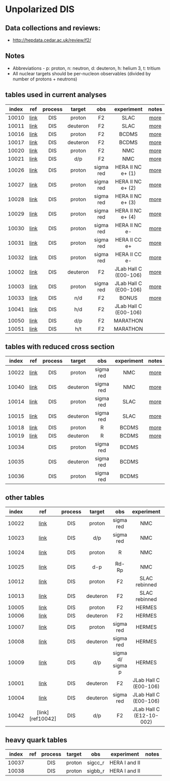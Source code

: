 # Unpolarized DIS

## Data collections and reviews:
* http://hepdata.cedar.ac.uk/review/f2/

## Notes

* Abbreviations - p: proton, n: neutron, d: deuteron, h: helium 3, t: tritium
* All nuclear targets should be per-nucleon observables (divided by number of protons + neutrons)

## tables used in current analyses

| index | ref                    | process | target   | obs       | experiment               | notes             |
| :--:  | :--:                   | :--:    | :--:     | :--:      | :--:                     | :--:              |
| 10010 | [link][ref10010-10015] | DIS     | proton   | F2        | SLAC                     | [more][com_slac]  |
| 10011 | [link][ref10010-10015] | DIS     | deuteron | F2        | SLAC                     | [more][com_slac]  |
| 10016 | [link][ref10016]       | DIS     | proton   | F2        | BCDMS                    | [more][com_BCDMS] |
| 10017 | [link][ref10017]       | DIS     | deuteron | F2        | BCDMS                    | [more][com_BCDMS] |
| 10020 | [link][ref10020]       | DIS     | proton   | F2        | NMC                      | [more][com_NMCp]  |
| 10021 | [link][ref10021]       | DIS     | d/p      | F2        | NMC                      | [more][com_NMCdp] |
| 10026 | [link][ref10026]       | DIS     | proton   | sigma red | HERA II NC e+ (1)        | [more][com_HERA2] |
| 10027 | [link][ref10026]       | DIS     | proton   | sigma red | HERA II NC e+ (2)        | [more][com_HERA2] |
| 10028 | [link][ref10026]       | DIS     | proton   | sigma red | HERA II NC e+ (3)        | [more][com_HERA2] |
| 10029 | [link][ref10026]       | DIS     | proton   | sigma red | HERA II NC e+ (4)        | [more][com_HERA2] |
| 10030 | [link][ref10026]       | DIS     | proton   | sigma red | HERA II NC e-            | [more][com_HERA2] |
| 10031 | [link][ref10026]       | DIS     | proton   | sigma red | HERA II CC e+            | [more][com_HERA2] |
| 10032 | [link][ref10026]       | DIS     | proton   | sigma red | HERA II CC e-            | [more][com_HERA2] |
| 10002 | [link][ref10001-10004] | DIS     | deuteron | F2        | JLab Hall C (E00-106)    | [more][com10001]  |
| 10003 | [link][ref10001-10004] | DIS     | proton   | sigma red | JLab Hall C (E00-106)    | [more][com10001]  |
| 10033 | [link][ref10033]       | DIS     | n/d      | F2        | BONUS                    | [more][com_BONUS] |
| 10041 | [link][ref10041]       | DIS     | h/d      | F2        | JLab Hall C (E00-106)    |                   | 
| 10050 | [link][ref10050-10051] | DIS     | d/p      | F2        | MARATHON                 |                   | 
| 10051 | [link][ref10050-10051] | DIS     | h/t      | F2        | MARATHON                 |                   |

## tables with reduced cross section 

| index | ref                    | process | target   | obs       | experiment | notes             |
| :--:  | :--:                   | :--:    | :--:     | :--:      | :--:       | :--:              |
| 10022 | [link][ref10020]       | DIS     | proton   | sigma red | NMC        | [more][com_NMCsp] |
| 10040 | [link][ref10020]       | DIS     | deuteron | sigma red | NMC        | [more][com_NMCsp] | 
| 10014 | [link][ref10010-10015] | DIS     | proton   | sigma red | SLAC       | [more][com_sigma] | 
| 10015 | [link][ref10010-10015] | DIS     | deuteron | sigma red | SLAC       | [more][com_sigma] |
| 10018 | [link][ref10016]       | DIS     | proton   | R         | BCDMS      | [more][com_BCDMS] |
| 10019 | [link][ref10017]       | DIS     | deuteron | R         | BCDMS      | [more][com_BCDMS] |
| 10034 |                        | DIS     | proton   | sigma red | BCDMS      |                   |
| 10035 |                        | DIS     | deuteron | sigma red | BCDMS      |                   |
| 10036 |                        | DIS     | proton   | sigma red | BCDMS      |                   |

## other tables

| index | ref                    | process | target   | obs              | experiment               | notes             |
| :--:  | :--:                   | :--:    | :--:     | :--:             | :--:                     | :--:              |
| 10022 | [link][ref10020]       | DIS     | proton   | sigma red        | NMC                      | [more][com_NMCsp] |
| 10023 | [link][ref10021]       | DIS     | d/p      | sigma red        | NMC                      | [more][?]         |
| 10024 | [link][ref10020]       | DIS     | proton   | R                | NMC                      | [more][?]         |
| 10025 | [link][ref10021]       | DIS     | d-p      | Rd-Rp            | NMC                      | [more][?]         |
| 10012 | [link][ref10010-10015] | DIS     | proton   | F2               | SLAC rebinned            | [more][com_rebin] |
| 10013 | [link][ref10010-10015] | DIS     | deuteron | F2               | SLAC rebinned            | [more][com_rebin] |
| 10005 | [link][ref10005-10009] | DIS     | proton   | F2               | HERMES                   | [more][com10005]  |
| 10006 | [link][ref10005-10009] | DIS     | deuteron | F2               | HERMES                   | [more][com10005]  |
| 10007 | [link][ref10005-10009] | DIS     | proton   | sigma red        | HERMES                   | [more][com10005]  |
| 10008 | [link][ref10005-10009] | DIS     | deuteron | sigma red        | HERMES                   | [more][com10005]  |
| 10009 | [link][ref10005-10009] | DIS     | d/p      | sigma d/ sigma p | HERMES                   | [more][com10005]  |
| 10001 | [link][ref10001-10004] | DIS     | deuteron | F2               | JLab Hall C (E00-106)    | [more][com10001]  |
| 10004 | [link][ref10001-10004] | DIS     | deuteron | sigma red        | JLab Hall C (E00-106)    | [more][com10001]  |
| 10042 | [link][ref10042]       | DIS     | d/p      | F2               | JLab Hall C (E12-10-002) |                   | 
 
## heavy quark tables
| index | ref                    | process | target   | obs              | experiment            | notes             |
| :--:  | :--:                   | :--:    | :--:     | :--:             | :--:                  | :--:              |
| 10037 |                        | DIS     | proton   | sigcc_r          | HERA I and II         |                   | 
| 10038 |                        | DIS     | proton   | sigbb_r          | HERA I and II         |                   | 

[ref10001-10004]: http://inspirehep.net/record/820503?ln=en
[ref10005-10009]: http://inspirehep.net/record/894309
[ref10010-10015]: https://inspirehep.net/literature/319089
[ref10016]: https://inspirehep.net/record/276661?ln=en
[ref10017]: https://inspirehep.net/record/285497?ln=en
[ref10020]: http://inspirehep.net/record/424154?ln=en    
[ref10021]: http://inspirehep.net/record/426595?ln=en
[ref10026]: https://inspirehep.net/record/1377206?ln=en
[ref10033]: https://inspirehep.net/record/1280957?ln=en
[ref10041]: https://journals.aps.org/prl/abstract/10.1103/PhysRevLett.103.202301
[ref10050-10051]: https://inspirehep.net/literature/1858035

[com10001]:  comments/jl00106.md
[com10005]:  comments/HERMES_DIS.md
[com_slac]:  comments/slac_reanalysis.md
[com_rebin]: comments/slac_rebinned.md
[com_sigma]: comments/slac_sigma.md
[com_BCDMS]: comments/BCDMS.md
[com_NMCp]:  comments/NmcF2pCor.md
[com_NMCdp]: comments/NmcRatCor.md
[com_NMCsp]: comments/NMC_sp.md
[com_HERA2]: comments/HERA2.md
[com_BONUS]: comments/BNS_F2nd.md

